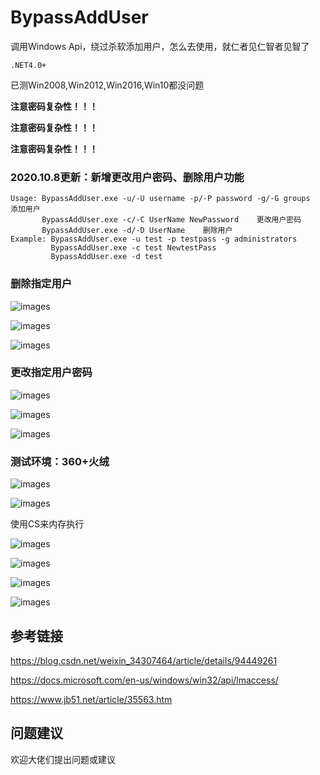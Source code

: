 # BypassAddUser
调用Windows Api，绕过杀软添加用户，怎么去使用，就仁者见仁智者见智了

`.NET4.0+`

已测Win2008,Win2012,Win2016,Win10都没问题



**注意密码复杂性！！！**

**注意密码复杂性！！！**

**注意密码复杂性！！！**

### 2020.10.8更新：新增更改用户密码、删除用户功能

```
Usage: BypassAddUser.exe -u/-U username -p/-P password -g/-G groups    添加用户
       BypassAddUser.exe -c/-C UserName NewPassword    更改用户密码
       BypassAddUser.exe -d/-D UserName    删除用户
Example: BypassAddUser.exe -u test -p testpass -g administrators
         BypassAddUser.exe -c test NewtestPass
         BypassAddUser.exe -d test
```
### 删除指定用户

![images](https://github.com/TryA9ain/BypassAddUser/blob/master/Pictures/Snipaste_2020-10-08_19-34-48.jpg)

![images](https://github.com/TryA9ain/BypassAddUser/blob/master/Pictures/Snipaste_2020-10-08_19-35-18.jpg)

![images](https://github.com/TryA9ain/BypassAddUser/blob/master/Pictures/Snipaste_2020-10-08_19-37-30.jpg)

### 更改指定用户密码

![images](https://github.com/TryA9ain/BypassAddUser/blob/master/Pictures/Snipaste_2020-10-08_19-23-29.jpg)

![images](https://github.com/TryA9ain/BypassAddUser/blob/master/Pictures/Snipaste_2020-10-08_19-24-14.jpg)

![images](https://github.com/TryA9ain/BypassAddUser/blob/master/Pictures/Snipaste_2020-10-08_19-26-27.jpg)

### 测试环境：360+火绒

![images](https://github.com/TryA9ain/BypassAddUser/blob/master/Pictures/Snipaste_2020-10-04_11-56-10.jpg)

![images](https://github.com/TryA9ain/BypassAddUser/blob/master/Pictures/Snipaste_2020-10-04_11-42-15.jpg)

使用CS来内存执行

![images](https://github.com/TryA9ain/BypassAddUser/blob/master/Pictures/Snipaste_2020-10-04_11-47-57.jpg)

![images](https://github.com/TryA9ain/BypassAddUser/blob/master/Pictures/Snipaste_2020-10-04_11-49-09.jpg)

![images](https://github.com/TryA9ain/BypassAddUser/blob/master/Pictures/Snipaste_2020-10-04_11-50-53.jpg)

![images](https://github.com/TryA9ain/BypassAddUser/blob/master/Pictures/Snipaste_2020-10-04_11-52-55.jpg)

## 参考链接
https://blog.csdn.net/weixin_34307464/article/details/94449261

https://docs.microsoft.com/en-us/windows/win32/api/lmaccess/

https://www.jb51.net/article/35563.htm

## 问题建议

欢迎大佬们提出问题或建议
